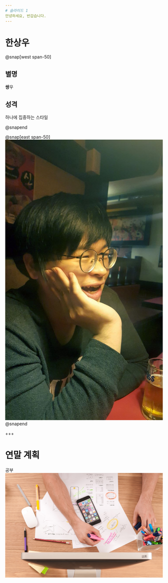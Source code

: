 ```yaml
---
# 슬라이드 1
안녕하세요, 반갑습니다.
---
```

# 한상우

@snap[west span-50]
## 별명

**쌍**우

## 성격

하나에 집중하는 스타일

@snapend

@snap[east span-50]
![](assets/hansangwoo/profile.jpg)
@snapend

+++

# 연말 계획

공부
![](assets/hansangwoo/plan.jpg)
